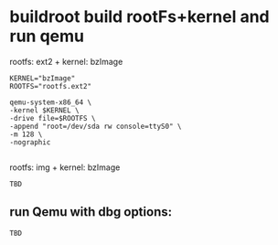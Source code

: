 

# buildroot build rootFs+kernel and run qemu

rootfs:  ext2  + kernel: bzImage

```
KERNEL="bzImage"
ROOTFS="rootfs.ext2"

qemu-system-x86_64 \
-kernel $KERNEL \
-drive file=$ROOTFS \
-append "root=/dev/sda rw console=ttyS0" \
-m 128 \
-nographic


```



rootfs: img + kernel: bzImage

```
TBD

```

## run Qemu with dbg options:

```
TBD
```


